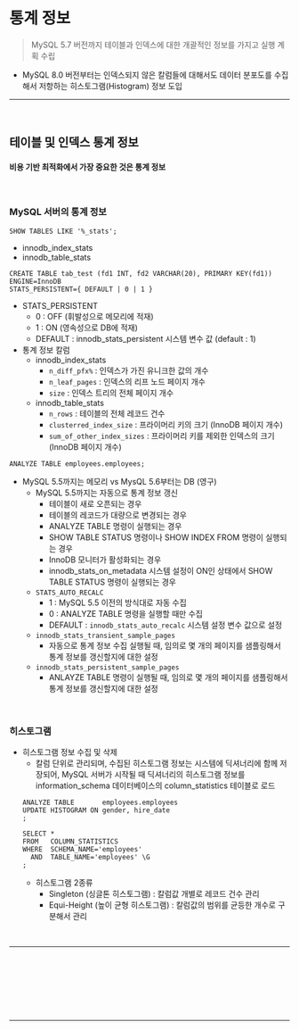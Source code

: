 # 통계 정보
> MySQL 5.7 버전까지 테이블과 인덱스에 대한 개괄적인 정보를 가지고 실행 계획 수립
* MySQL 8.0 버전부터는 인덱스되지 않은 칼럼들에 대해서도 데이터 분포도를 수집해서 저항하는 히스토그램(Histogram) 정보 도입

<hr>
<br>

## 테이블 및 인덱스 통계 정보
#### 비용 기반 최적화에서 가장 중요한 것은 통계 정보

<br>

### MySQL 서버의 통계 정보
```mysql
SHOW TABLES LIKE '%_stats';
```
* innodb_index_stats
* innodb_table_stats

```mysql
CREATE TABLE tab_test (fd1 INT, fd2 VARCHAR(20), PRIMARY KEY(fd1))
ENGINE=InnoDB
STATS_PERSISTENT={ DEFAULT | 0 | 1 }
```
* STATS_PERSISTENT
  * 0 : OFF (휘발성으로 메모리에 적재)
  * 1 : ON  (영속성으로 DB에 적재)
  * DEFAULT : innodb_stats_persistent 시스템 변수 값 (default : 1)
* 통계 정보 칼럼
  * innodb_index_stats
    * `n_diff_pfx%` : 인덱스가 가진 유니크한 값의 개수 
    * `n_leaf_pages` : 인덱스의 리프 노드 페이지 개수
    * `size` : 인덱스 트리의 전체 페이지 개수
  * innodb_table_stats
    * `n_rows` : 테이블의 전체 레코드 건수
    * `clusterred_index_size` : 프라이머리 키의 크기 (InnoDB 페이지 개수)
    * `sum_of_other_index_sizes` : 프라이머리 키를 제외한 인덱스의 크기(InnoDB 페이지 개수)
```mysql
ANALYZE TABLE employees.employees;
```
* MySQL 5.5까지는 메모리 vs MysQL 5.6부터는 DB (영구)
  * MySQL 5.5까지는 자동으로 통계 정보 갱신
    * 테이블이 새로 오픈되는 경우
    * 테이블의 레코드가 대량으로 변경되는 경우
    * ANALYZE TABLE 명령이 실행되는 경우
    * SHOW TABLE STATUS 명령이나 SHOW INDEX FROM 명령이 실행되는 경우
    * InnoDB 모니터가 활성화되는 경우
    * innodb_stats_on_metadata 시스템 설정이 ON인 상태에서 SHOW TABLE STATUS 명령이 실행되는 경우
  * `STATS_AUTO_RECALC`
    * 1 : MySQL 5.5 이전의 방식대로 자동 수집
    * 0 : ANALYZE TABLE 명령을 실행할 때만 수집
    * DEFAULT : `innodb_stats_auto_recalc` 시스템 설정 변수 값으로 설정
  * `innodb_stats_transient_sample_pages`
    * 자동으로 통계 정보 수집 실행될 때, 임의로 몇 개의 페이지를 샘플링해서 통계 정보를 갱신할지에 대한 설정
  * `innodb_stats_persistent_sample_pages`
    * ANLAYZE TABLE 명령이 실행될 때, 임의로 몇 개의 페이지를 샘플링해서 통계 정보를 갱신할지에 대한 설정

<br>

### 히스토그램
* 히스토그램 정보 수집 및 삭제 
  * 칼럼 단위로 관리되며, 수집된 히스토그램 정보는 시스템에 딕셔너리에 함께 저장되어, MySQL 서버가 시작될 때 딕셔너리의 히스토그램 정보를 information_schema 데이터베이스의 column_statistics 테이블로 로드
  ```mysql
  ANALYZE TABLE       employees.employees 
  UPDATE HISTOGRAM ON gender, hire_date
  ;
  
  SELECT *
  FROM   COLUMN_STATISTICS
  WHERE  SCHEMA_NAME='employees'
    AND  TABLE_NAME='employees' \G 
  ;
  ```
  * 히스토그램 2종류
    * Singleton (싱글톤 히스토그램) : 칼럼값 개별로 레코드 건수 관리
    * Equi-Height (높이 균형 히스토그램) : 칼럼값의 범위를 균등한 개수로 구분해서 관리

<br>
<hr>
<br>

## 
#### 

<br>

###

<br>
<hr>
<br>
